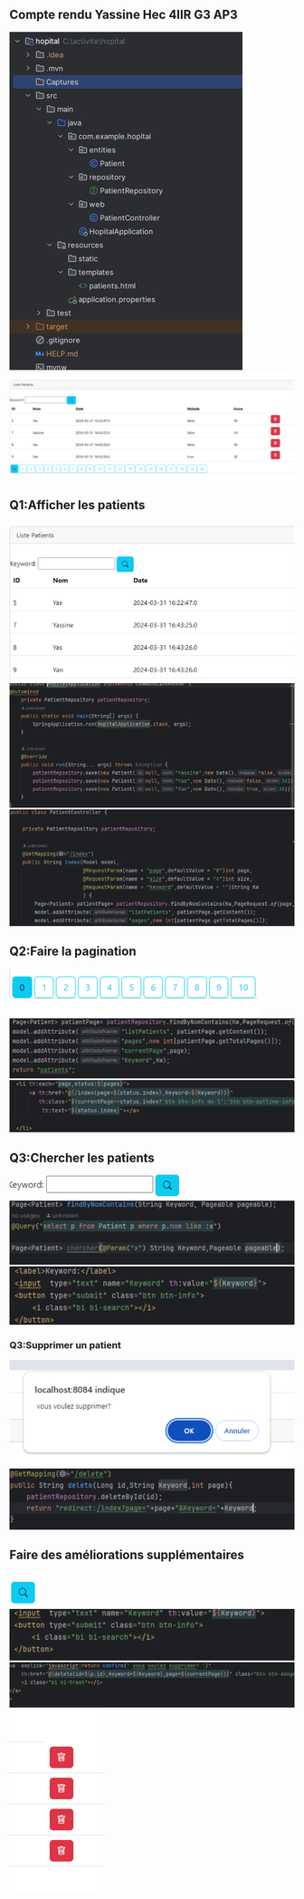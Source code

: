 <h2> Compte rendu Yassine Hec  4IIR G3  AP3</h2>
<img src="Captures/img.png">
<img src="Captures/img_16.png">
<h2>Q1:Afficher les patients</h2>
<img src="Captures/img_1.png">
<img src="Captures/img_2.png">
<img src="Captures/img_3.png">
<h2>Q2:Faire la pagination</h2>
<img src="Captures/img_14.png">
<img src="Captures/img_4.png">
<img src="Captures/img_5.png">
<h2> Q3:Chercher les patients</h2>
<img src="Captures/img_15.png">
<img src="Captures/img_6.png">
<img src="Captures/img_7.png">
<h3> Q3:Supprimer un patient </h3>
<img src="Captures/img_13.png">
<img src="Captures/img_8.png">
<h2>Faire des améliorations supplémentaires</h2>
<img src="Captures/img_9.png">
<img src="Captures/img_10.png">
<img src="Captures/img_11.png">
<img src="Captures/img_12.png">









